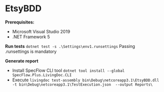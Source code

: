 # EtsyBDD

**Prerequisites:**
- Microsoft Visual Studio 2019
- .NET Framework 5

**Run tests**
```dotnet test -s .\Settings\env1.runsettings```
Passing .runsettings is mandatory 

**Generate report**
* Install SpecFlow CLI tool 
```dotnet tool install --global SpecFlow.Plus.LivingDoc.CLI```
* Execute 
```livingdoc test-assembly bin\Debug\netcoreapp3.1\EtsyBDD.dll -t bin\Debug\netcoreapp3.1\TestExecution.json  --output Reports\```